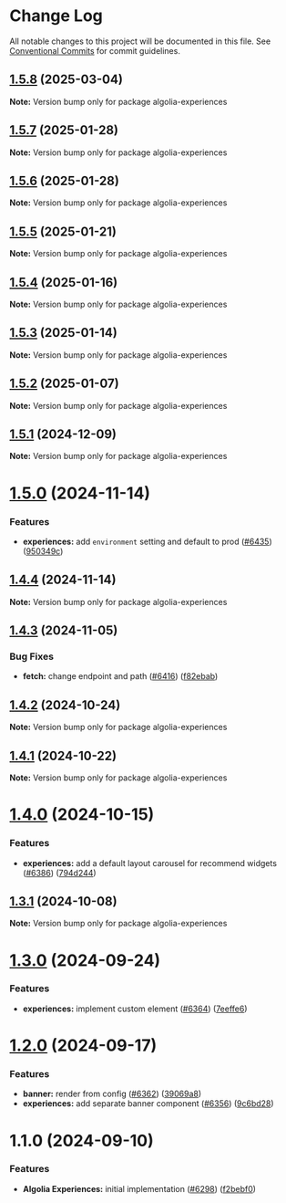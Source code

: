 # Change Log

All notable changes to this project will be documented in this file.
See [Conventional Commits](https://conventionalcommits.org) for commit guidelines.

## [1.5.8](https://github.com/algolia/instantsearch/compare/algolia-experiences@1.5.7...algolia-experiences@1.5.8) (2025-03-04)

**Note:** Version bump only for package algolia-experiences





## [1.5.7](https://github.com/algolia/instantsearch/compare/algolia-experiences@1.5.6...algolia-experiences@1.5.7) (2025-01-28)

**Note:** Version bump only for package algolia-experiences





## [1.5.6](https://github.com/algolia/instantsearch/compare/algolia-experiences@1.5.5...algolia-experiences@1.5.6) (2025-01-28)

**Note:** Version bump only for package algolia-experiences





## [1.5.5](https://github.com/algolia/instantsearch/compare/algolia-experiences@1.5.4...algolia-experiences@1.5.5) (2025-01-21)

**Note:** Version bump only for package algolia-experiences





## [1.5.4](https://github.com/algolia/instantsearch/compare/algolia-experiences@1.5.3...algolia-experiences@1.5.4) (2025-01-16)

**Note:** Version bump only for package algolia-experiences





## [1.5.3](https://github.com/algolia/instantsearch/compare/algolia-experiences@1.5.2...algolia-experiences@1.5.3) (2025-01-14)

**Note:** Version bump only for package algolia-experiences





## [1.5.2](https://github.com/algolia/instantsearch/compare/algolia-experiences@1.5.1...algolia-experiences@1.5.2) (2025-01-07)

**Note:** Version bump only for package algolia-experiences





## [1.5.1](https://github.com/algolia/instantsearch/compare/algolia-experiences@1.5.0...algolia-experiences@1.5.1) (2024-12-09)

**Note:** Version bump only for package algolia-experiences





# [1.5.0](https://github.com/algolia/instantsearch/compare/algolia-experiences@1.4.4...algolia-experiences@1.5.0) (2024-11-14)


### Features

* **experiences:** add `environment` setting and default to prod ([#6435](https://github.com/algolia/instantsearch/issues/6435)) ([950349c](https://github.com/algolia/instantsearch/commit/950349ce6e536b6a5421b5f951ae26a50652588a))





## [1.4.4](https://github.com/algolia/instantsearch/compare/algolia-experiences@1.4.3...algolia-experiences@1.4.4) (2024-11-14)

**Note:** Version bump only for package algolia-experiences





## [1.4.3](https://github.com/algolia/instantsearch/compare/algolia-experiences@1.4.2...algolia-experiences@1.4.3) (2024-11-05)


### Bug Fixes

* **fetch:** change endpoint and path ([#6416](https://github.com/algolia/instantsearch/issues/6416)) ([f82ebab](https://github.com/algolia/instantsearch/commit/f82ebab24d689fe92f732b24794952447299589a))





## [1.4.2](https://github.com/algolia/instantsearch/compare/algolia-experiences@1.4.1...algolia-experiences@1.4.2) (2024-10-24)

**Note:** Version bump only for package algolia-experiences





## [1.4.1](https://github.com/algolia/instantsearch/compare/algolia-experiences@1.4.0...algolia-experiences@1.4.1) (2024-10-22)

**Note:** Version bump only for package algolia-experiences





# [1.4.0](https://github.com/algolia/instantsearch/compare/algolia-experiences@1.3.1...algolia-experiences@1.4.0) (2024-10-15)


### Features

* **experiences:** add a default layout carousel for recommend widgets ([#6386](https://github.com/algolia/instantsearch/issues/6386)) ([794d244](https://github.com/algolia/instantsearch/commit/794d2441f7c5dcbcff5b75fdb6205fe9c0653720))





## [1.3.1](https://github.com/algolia/instantsearch/compare/algolia-experiences@1.3.0...algolia-experiences@1.3.1) (2024-10-08)

**Note:** Version bump only for package algolia-experiences





# [1.3.0](https://github.com/algolia/instantsearch/compare/algolia-experiences@1.2.0...algolia-experiences@1.3.0) (2024-09-24)


### Features

* **experiences:** implement custom element ([#6364](https://github.com/algolia/instantsearch/issues/6364)) ([7eeffe6](https://github.com/algolia/instantsearch/commit/7eeffe6862e3f6d8bf02ba778772ae3550e8ab42))





# [1.2.0](https://github.com/algolia/instantsearch/compare/algolia-experiences@1.1.0...algolia-experiences@1.2.0) (2024-09-17)


### Features

* **banner:** render from config ([#6362](https://github.com/algolia/instantsearch/issues/6362)) ([39069a8](https://github.com/algolia/instantsearch/commit/39069a850fe6eccda190de5a96391d5aac25a1ed))
* **experiences:** add separate banner component ([#6356](https://github.com/algolia/instantsearch/issues/6356)) ([9c6bd28](https://github.com/algolia/instantsearch/commit/9c6bd28a9630636f0cf33cb20eb8d89563b0a4db))





# 1.1.0 (2024-09-10)


### Features

* **Algolia Experiences:** initial implementation ([#6298](https://github.com/algolia/instantsearch/issues/6298)) ([f2bebf0](https://github.com/algolia/instantsearch/commit/f2bebf0c80fc052e6b5ee9054be583c5c93ca5e1))
